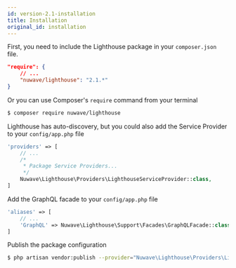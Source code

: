 ```yaml
---
id: version-2.1-installation
title: Installation
original_id: installation
---
```


First, you need to include the Lighthouse package in your `composer.json` file.

```json
"require": {
    // ...
    "nuwave/lighthouse": "2.1.*"
}
```

Or you can use Composer's `require` command from your terminal

```bash
$ composer require nuwave/lighthouse
```

Lighthouse has auto-discovery, but you could also add the Service Provider to your `config/app.php` file

```php
'providers' => [
    // ...
    /*
     * Package Service Providers...
     */
    Nuwave\Lighthouse\Providers\LighthouseServiceProvider::class,
]
```

Add the GraphQL facade to your `config/app.php` file

```php
'aliases' => [
    // ...
    'GraphQL' => Nuwave\Lighthouse\Support\Facades\GraphQLFacade::class,
]
```

Publish the package configuration

```bash
$ php artisan vendor:publish --provider="Nuwave\Lighthouse\Providers\LighthouseServiceProvider"
```
